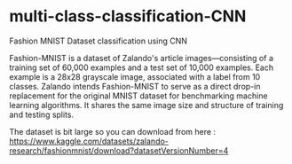 # multi-class-classification-CNN

Fashion MNIST Dataset classification using CNN

Fashion-MNIST is a dataset of Zalando's article images—consisting of a training set of 60,000 examples and a test set of 10,000 examples. Each example is a 28x28 grayscale image, associated with a label from 10 classes. Zalando intends Fashion-MNIST to serve as a direct drop-in replacement for the original MNIST dataset for benchmarking machine learning algorithms. It shares the same image size and structure of training and testing splits.

The dataset is bit large so you can download from here : https://www.kaggle.com/datasets/zalando-research/fashionmnist/download?datasetVersionNumber=4
